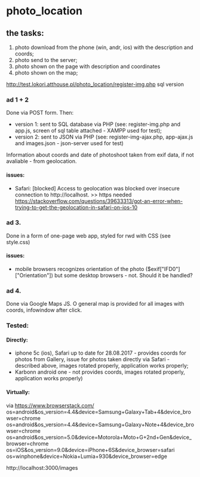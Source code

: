 # photo_location
## the tasks:
1. photo download from the phone (win, andr, ios) with the description and coords;
2. photo send to the server;
3. photo shown on the page with description  and coordinates
4. photo shown on the map;

http://test.lokori.atthouse.pl/photo_location/register-img.php  sql version

### ad 1 + 2 
Done via POST form.
Then: 
 - version 1: sent to SQL database via PHP (see: register-img.php and app.js, screen of sql table attached - XAMPP used for test); 
 - version 2: sent to JSON via PHP (see: register-img-ajax.php,  app-ajax.js and images.json - json-server used for test)
 
 Information about coords and date of photoshoot taken from exif  data, if not avaliable - from geolocation.
 
#### issues:
- Safari: [blocked] Access to geolocation was blocked over insecure connection to http://localhost. >> https needed https://stackoverflow.com/questions/39633313/got-an-error-when-trying-to-get-the-geolocation-in-safari-on-ios-10
 

### ad 3.
Done in a form of one-page web app, styled for rwd with CSS (see style.css)

#### issues:
- mobile browsers recognizes orientation of the photo ($exif["IFD0"]["Orientation"]) but some desktop browsers - not. Should it be handled?


### ad 4.
Done via Google Maps JS. O general map is provided for all images with coords, infowindow after click.


### Tested:

#### Directly:

- iphone 5c (ios), Safari up to date for 28.08.2017  - provides coords for photos from Gallery, issue for photos taken directly via Safari - described above, images rotated properly, application works properly; 
- Karbonn android one - not provides coords, images rotated properly, application works properly)

#### Virtually:
via https://www.browserstack.com/
os=android&os_version=4.4&device=Samsung+Galaxy+Tab+4&device_browser=chrome
os=android&os_version=4.4&device=Samsung+Galaxy+Note+4&device_browser=chrome
os=android&os_version=5.0&device=Motorola+Moto+G+2nd+Gen&device_browser=chrome
os=iOS&os_version=9.0&device=iPhone+6S&device_browser=safari
os=winphone&device=Nokia+Lumia+930&device_browser=edge


http://localhost:3000/images



